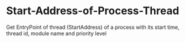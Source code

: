 # Start-Address-of-Process-Thread
Get EntryPoint of thread (StartAddress) of a process with its start time, thread id, module name and priority level
